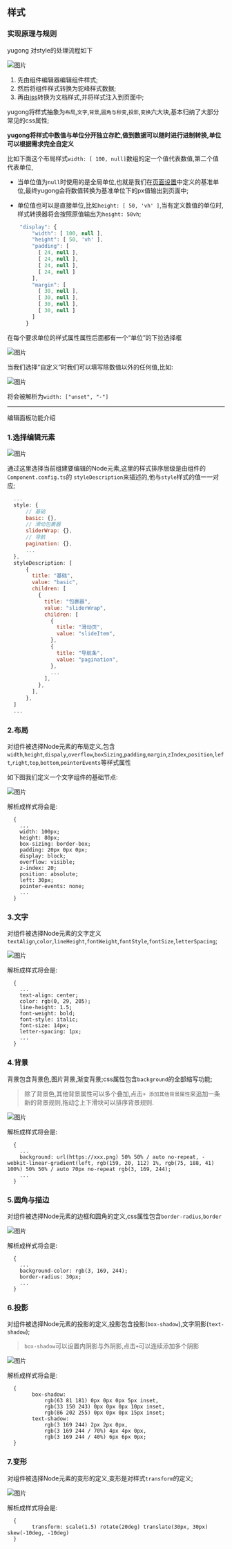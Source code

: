 ## 样式

### 实现原理与规则

yugong 对style的处理流程如下

![图片](./style.drawio.svg)

1. 先由组件编辑器编辑组件样式;
2. 然后将组件样式转换为驼峰样式数据;
3. 再由[jss](https://cssinjs.org)转换为文档样式,并将样式注入到页面中;

yugong将样式抽象为`布局`,`文字`,`背景`,`圆角与秒变`,`投影`,`变换`六大块,基本归纳了大部分常见的css属性;

**yugong将样式中数值与单位分开独立存贮,做到数据可以随时进行进制转换,单位可以根据需求完全自定义**

比如下面这个布局样式`width: [ 100, null]`数组的定一个值代表数值,第二个值代表单位,
- 当单位值为`null`时使用的是全局单位,也就是我们在[页面设置](./../page/README.md)中定义的基准单位,最终yugong会将数值转换为基准单位下的px值输出到页面中;
  
- 单位值也可以是直接单位,比如`height: [ 50, 'vh' ]`,当有定义数值的单位时,样式转换器将会按照原值输出为`height: 50vh`;

```javascript
    "display": {
        "width": [ 100, null ],
        "height": [ 50, 'vh' ],
        "padding": [
          [ 24, null ],
          [ 24, null ],
          [ 24, null ],
          [ 24, null ]
        ],
        "margin": [
          [ 30, null ],
          [ 30, null ],
          [ 30, null ],
          [ 30, null ]
        ]
      }
```

在每个要求单位的样式属性属性后面都有一个“单位”的下拉选择框

![图片](./styleunit.png)

当我们选择“自定义”时我们可以填写除数值以外的任何值,比如:

![图片](./unit.png)

将会被解析为`width: ["unset", "-"]`

---

编辑面板功能介绍

### 1.选择编辑元素

![图片](./filter.png)

通过这里选择当前组建要编辑的Node元素,这里的样式排序层级是由组件的`Component.config.ts`的 `styleDescription`来描述的,他与`style`样式的值一一对应;

```javascript
  ...
  style: {
      // 基础
      basic: {},
      // 滑动包裹器
      sliderWrap: {},
      // 导航
      pagination: {},
      ...
  },
  styleDescription: [
      {
        title: "基础",
        value: "basic",
        children: [
          {
            title: "包裹器",
            value: "sliderWrap",
            children: [
              {
                title: "滑动页",
                value: "slideItem",
              },
              {
                title: "导航条",
                value: "pagination",
              },
              ...
            ],
          },
        ],
      },
  ]
  ...
```

### 2.布局

对组件被选择Node元素的布局定义,包含`width`,`height`,`dispaly`,`overflow`,`boxSizing`,`padding`,`margin`,`zIndex`,`position`,`left`,`right`,`top`,`bottom`,`pointerEvents`等样式属性

如下图我们定义一个文字组件的基础节点:

![图片](./layout.png)

解析成样式将会是:

```
  {
    ...
    width: 100px;
    height: 80px;
    box-sizing: border-box;
    padding: 20px 0px 0px;
    display: block;
    overflow: visible;
    z-index: 20;
    position: absolute;
    left: 30px;
    pointer-events: none;
    ...
  }
```

### 3.文字

对组件被选择Node元素的文字定义`textAlign`,`color`,`lineHeight`,`fontWeight`,`fontStyle`,`fontSize`,`letterSpacing`;

![图片](./font.png)

解析成样式将会是:

```
  {
    ...
    text-align: center;
    color: rgb(0, 29, 205);
    line-height: 1.5;
    font-weight: bold;
    font-style: italic;
    font-size: 14px;
    letter-spacing: 1px;
    ...
  }
```

### 4.背景

背景包含背景色,图片背景,渐变背景;css属性包含`background`的全部缩写功能;

> 除了背景色,其他背景属性可以多个叠加,点击`+ 添加其他背景属性`来追加一条新的背景规则,拖动↕️上下滑块可以排序背景规则.

![图片](./background.png)

解析成样式将会是:

```
  {
    ...
    background: url(https://xxx.png) 50% 50% / auto no-repeat, -webkit-linear-gradient(left, rgb(159, 20, 112) 1%, rgb(75, 188, 41) 100%) 50% 50% / auto 70px no-repeat rgb(3, 169, 244);
    ...
  }
```

### 5.圆角与描边

对组件被选择Node元素的边框和圆角的定义,css属性包含`border-radius`,`border`

![图片](./border.png)

解析成样式将会是:

```
  {
    ...
    background-color: rgb(3, 169, 244);
    border-radius: 30px;
    ...
  }
```

### 6.投影

对组件被选择Node元素的投影的定义,投影包含投影(`box-shadow`),文字阴影(`text-shadow`);

> `box-shadow`可以设置内阴影与外阴影,点击`+`可以连续添加多个阴影

![图片](./shadow.png)

解析成样式将会是:

```
  {
        box-shadow: 
            rgb(63 81 181) 0px 0px 0px 5px inset, 
            rgb(33 150 243) 0px 0px 0px 10px inset, 
            rgb(86 202 255) 0px 0px 0px 15px inset;
        text-shadow:
            rgb(3 169 244) 2px 2px 0px, 
            rgb(3 169 244 / 70%) 4px 4px 0px, 
            rgb(3 169 244 / 40%) 6px 6px 0px;
  }
```

### 7.变形

对组件被选择Node元素的变形的定义,变形是对样式`transform`的定义;

![图片](./transform.png)

解析成样式将会是:

```
  {
        transform: scale(1.5) rotate(20deg) translate(30px, 30px) skew(-10deg, -10deg)
  }
```